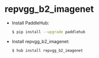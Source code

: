 # repvgg_b2_imagenet
* Install PaddleHub: 

    ```bash
    $ pip install --upgrade paddlehub
    ```

* Install repvgg_b2_imagenet: 

    ```bash
    $ hub install repvgg_b2_imagenet
    ```

